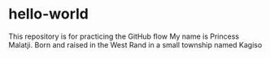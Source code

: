 # hello-world
This repository is for practicing the GitHub flow
My name is Princess Malatji. Born and raised in the West Rand in a small township named Kagiso
